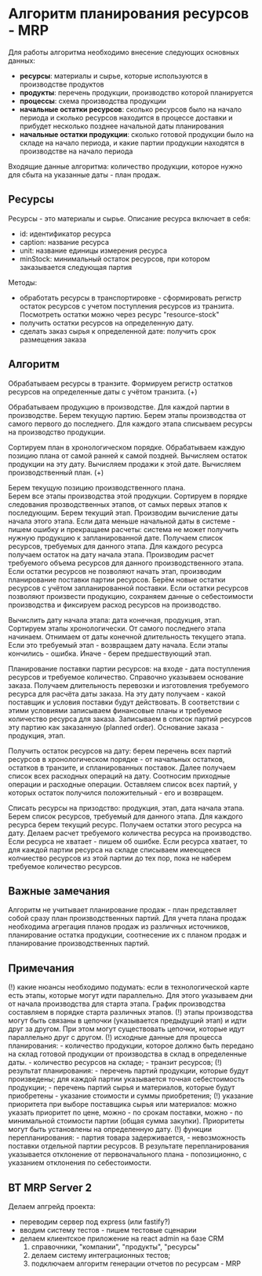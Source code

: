 # Алгоритм планирования ресурсов - MRP

Для работы алгоритма необходимо внесение следующих основных данных:

* **ресурсы**: материалы и сырье, которые используются в производстве продуктов
* **продукты**: перечень продукции, производство которой планируется
* **процессы**: схема производства продукции
* **начальные остатки ресурсов**: сколько ресурсов было на начало периода и сколько ресурсов находится в процессе 
доставки и прибудет несколько позднее начальной даты планирования
* **начальные остатки продукции**: сколько готовой продукции было на складе на начало периода, и какие партии 
продукции находятся в производстве на начало периода

Входящие данные алгоритма: количество продукции, которое нужно для сбыта на указанные даты - план продаж.

## Ресурсы
 
Ресурсы - это материалы и сырье. Описание ресурса включает в себя:

* id: идентификатор ресурса
* caption: название ресурса
* unit: название единицы измерения ресурса
* minStock: минимальный остаток ресурсов, при котором заказывается следующая партия


Методы:
* обработать ресурсы в транспортировке - сформировать регистр остаток ресурсов с учетом поступления 
ресурсов из транзита. Посмотреть остатки можно через ресурс "resource-stock"
* получить остатки ресурсов на определенную дату.
* сделать заказ сырья к определенной дате: получить срок размещения заказа

## Алгоритм

Обрабатываем ресурсы в транзите. Формируем регистр остатков ресурсов на определенные 
даты с учётом транзита. (+)

Обрабатываем продукцию в производстве. Для каждой партии в производстве. Берем текущую 
партию. Берем этапы производства от самого первого до последнего. Для каждого этапа списываем 
ресурсы на производство продукции.

Сортируем план в хронологическом порядке. Обрабатываем каждую позицию 
плана от самой ранней к самой поздней. Вычисляем остаток продукции на эту дату. 
Вычисляем продажи к этой дате. 
Вычисляем производственный план. (+)

Берем текущую позицию производственного плана.  
Берем все этапы производства этой продукции. Сортируем в порядке следования прозводственных 
этапов, от самых первых этапов к последующим. 
Берем текущий этап. Производим вычисление даты начала этого этапа. Если дата меньше начальной 
даты в системе - пишем ошибку и прекращаем расчеты: система не может получить нужную продукцию 
к запланированной дате. 
Получаем список ресурсов, требуемых для данного этапа. 
Для каждого ресурса получаем остаток на дату начала этапа. Производим расчет требуемого объема ресурсов 
для данного производственного
этапа. Если остатки ресурсов не позволяют начать этап, производим планирование поставки партии ресурсов.
Берём новые остатки ресурсов с учётом запланированной поставки. 
Если остатки ресурсов позволяют произвести продукцию, сохраняем данные о себестоимости производства и 
фиксируем расход ресурсов на производство. 

Вычислить дату начала этапа: дата конечная, продукция, этап. Сортируем этапы хронологически. От самого 
последнего этапа начинаем. Отнимаем от даты конечной длительность текущего этапа. Если это требуемый этап -
возвращаем дату начала. Если этапы кончились - ошибка. Иначе - берем предшествующий этап.

Планирование поставки партии ресурсов: на входе - дата поступления ресурсов и требуемое количество. 
Справочно указываем основание заказа. Получаем длительность перевозки и изготовления требуемого 
ресурса для расчёта даты заказа. На эту дату 
получаем - какой поставщик и условия поставки будут действовать. В соответствии с этими условиями записываем 
финансовые планы и требуемое количество ресурса для заказа. Записываем в список партий ресурсов эту партию
как заказанную (planned order). Основание заказа - продукция, этап. 

Получить остаток ресурсов на дату: берем перечень всех партий ресурсов в хронологическом 
порядке - от начальных остатков, остатков в транзите, и спланированных поставок. Далее получаем 
список всех расходных операций на дату. Соотносим приходные операции и расходные операции. Оставляем 
список всех партий, у которых остаток получился положительный - его и возвращем.

Списать ресурсы на призодство: продукция, этап, дата начала этапа. Берем список ресурсов, требуемый
для данного этапа. Для каждого ресурса берем текущий ресурс. Получаем остатки этого ресурса на дату. 
Делаем расчет требуемого количества ресурса на производство. Если ресурса не хватает - пишем об ошибке.
Если ресурса хватает, то для каждой партии ресурса на складе списываем имеющееся колчиество ресурсов 
из этой партии до тех пор, пока не наберем требуемое количество ресурсов.
   
## Важные замечания

Алгоритм не учитывает планирование продаж - план представляет собой сразу план производственных партий. 
Для учета плана продаж необходима агрегация планов продаж из различных источников, планирование остатка 
продукции, соотнесение их с планом продаж и планирование производственных партий.
   
## Примечания

(!) какие нюансы необходимо подумать: если в технологической карте есть этапы, которые могут 
идти параллельно. Для этого указываем дни от начала производства для старта этапа. График 
производства составляем в порядке старта различных этапов.
(!) этапы производства могут быть связаны в цепочки (указывается предыдущий этап) и идти друг 
за другом. При этом могут существовать цепочки, которые идут параллельно друг с другом.
(!) исходные данные для процесса планирования: 
    - количество продукции, которое должно быть передано на склад готовой продукции от 
производства в склад в определенные даты.
    - количество ресурсов на складе;
    - транзит ресурсов;
(!) результат планирования: 
    - перечень партий продукции, которые будут произведены; для каждой партии указывается 
точная себестоимость продукции;
    - перечень партий сырья и материалов, которые будут приобретены - указание стоимости и 
суммы приобретения;
(!) указание приоритета при выборе поставщика сырья или материалов: можно указать приоритет 
по цене, можно - по срокам поставки, можно - по минимальной стоимости партии (общая сумма 
закупки). Приоритеты могут быть установлены на определенную дату.
(!) функции перепланирования:
    - партия товара задерживается, 
    - невозможность поставки отдельной партии ресурсов. 
В результате перепланирования указывается отклонение от первоначального плана - попозиционно, 
с указанием отклонения по себестоимости.

## BT MRP Server 2

Делаем апгрейд проекта:

* переводим сервер под express (или fastify?)
* вводим систему тестов - пишем тестовые сценарии
* делаем клиентское приложение на react admin на базе CRM 
  1) справочники, "компании", "продукты", "ресурсы"
  2) делаем систему интеграционных тестов;
  3) подключаем алгоритм генерации отчетов по ресурсам - MRP

